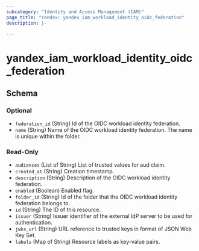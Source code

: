 ```yaml
---
subcategory: "Identity and Access Management (IAM)"
page_title: "Yandex: yandex_iam_workload_identity_oidc_federation"
description: |-
  
---
```


# yandex_iam_workload_identity_oidc_federation

<!-- schema generated by tfplugindocs -->
## Schema

### Optional

- `federation_id` (String) Id of the OIDC workload identity federation.
- `name` (String) Name of the OIDC workload identity federation. The name is unique within the folder.

### Read-Only

- `audiences` (List of String) List of trusted values for aud claim.
- `created_at` (String) Creation timestamp.
- `description` (String) Description of the OIDC workload identity federation.
- `enabled` (Boolean) Enabled flag.
- `folder_id` (String) Id of the folder that the OIDC workload identity federation belongs to.
- `id` (String) The ID of this resource.
- `issuer` (String) Issuer identifier of the external IdP server to be used for authentication.
- `jwks_url` (String) URL reference to trusted keys in format of JSON Web Key Set.
- `labels` (Map of String) Resource labels as key-value pairs.